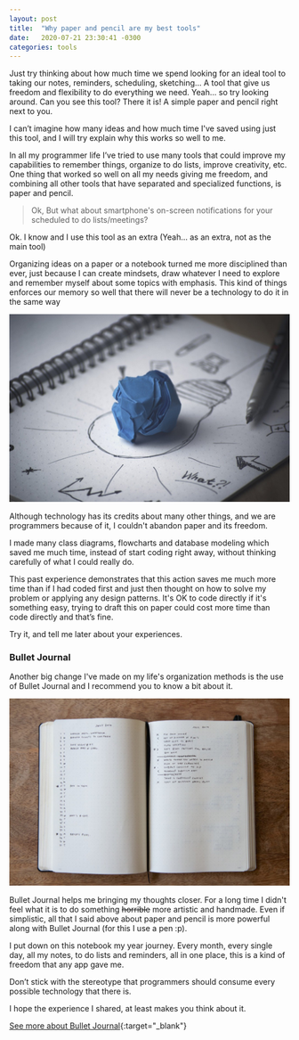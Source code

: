 ```yaml
---
layout: post
title:  "Why paper and pencil are my best tools"
date:   2020-07-21 23:30:41 -0300
categories: tools
---
```

Just try thinking about how much time we spend looking for an ideal tool to taking our notes, reminders, scheduling, sketching… A tool that give us freedom and flexibility to do everything we need. Yeah... so try looking around. Can you see this tool? There it is! A simple paper and pencil right next to you.

I can’t imagine how many ideas and how much time I've saved using just this tool, and I will try explain why this works so well to me.

In all my programmer life I’ve tried to use many tools that could improve my capabilities to remember things, organize to do lists, improve creativity, etc. One thing that worked so well on all my needs giving me freedom, and combining all other tools that have separated and specialized functions, is paper and pencil.
> Ok, But what about smartphone's on-screen notifications for your scheduled to do lists/meetings?

Ok. I know and I use this tool as an extra (Yeah... as an extra, not as the main tool)

Organizing ideas on a paper or a notebook turned me more disciplined than ever, just because I can create mindsets, draw whatever I need to explore and remember myself about some topics with emphasis. This kind of things enforces our memory so well that there will never be a technology to do it in the same way

![image](/assets/images/creativity-paper-1280.jpg)

Although technology has its credits about many other things, and we are programmers because of it, I couldn't abandon paper and its freedom.

I made many class diagrams, flowcharts and database modeling which saved me much time, instead of start coding right away, without thinking carefully of what I could really do.

This past experience demonstrates that this action saves me much more time than if I had coded first and just then thought on how to solve my problem or applying any design patterns. It's OK to code directly if it's something easy, trying to draft this on paper could cost more time than code directly and that’s fine.

Try it, and tell me later about your experiences.

### Bullet Journal

Another big change I've made on my life's organization methods is the use of Bullet Journal and I recommend you to know a bit about it.

![image](/assets/images/bulletjournal.png)

Bullet Journal helps me bringing my thoughts closer. For a long time I didn't feel what it is to do something ~~horrible~~ more artistic and handmade. Even if simplistic, all that I said above about paper and pencil is more powerful along with Bullet Journal (for this I use a pen :p).

I put down on this notebook my year journey. Every month, every single day, all my notes, to do lists and reminders, all in one place, this is a kind of freedom that any app gave me.


Don’t stick with the stereotype that programmers should consume every possible technology that there is.

I hope the experience I shared, at least makes you think about it.

[See more about Bullet Journal][bullet-journal]{:target="_blank"}

[bullet-journal]: https://bulletjournal.com/pages/learn
